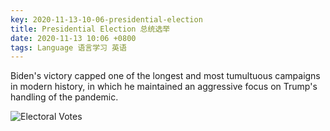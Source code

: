 ```yaml
---
key: 2020-11-13-10-06-presidential-election
title: Presidential Election 总统选举
date: 2020-11-13 10:06 +0800
tags: Language 语言学习 英语
---
```


Biden's victory capped one of the longest and most tumultuous campaigns in modern history, in which he maintained an aggressive focus on Trump's handling of the pandemic.

![Electoral Votes](https://tenetai.com/iclass/el.jpg)

<!--more-->
